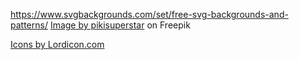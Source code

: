 https://www.svgbackgrounds.com/set/free-svg-backgrounds-and-patterns/
<a href="https://www.freepik.com/free-vector/hand-drawn-animal-avatars-element-collection_33139311.htm#page=2&query=avatar%20cartoons%20animals&position=31&from_view=search&track=ais&uuid=30486c9a-45f1-4151-b480-3e891c8e3e90">Image by pikisuperstar</a> on Freepik

<a href="https://lordicon.com/">Icons by Lordicon.com</a>
